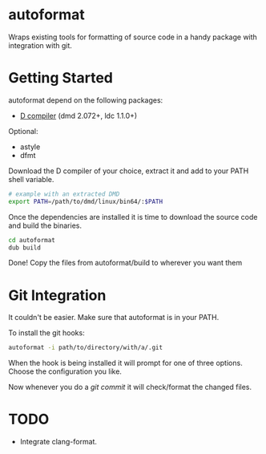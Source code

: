 # autoformat

Wraps existing tools for formatting of source code in a handy package with integration with git.

# Getting Started

autoformat depend on the following packages:
 * [D compiler](https://dlang.org/download.html) (dmd 2.072+, ldc 1.1.0+)

Optional:
 * astyle
 * dfmt

Download the D compiler of your choice, extract it and add to your PATH shell
variable.
```sh
# example with an extracted DMD
export PATH=/path/to/dmd/linux/bin64/:$PATH
```

Once the dependencies are installed it is time to download the source code and
build the binaries.
```sh
cd autoformat
dub build
```

Done!
Copy the files from autoformat/build to wherever you want them

# Git Integration

It couldn't be easier. Make sure that autoformat is in your PATH.

To install the git hooks:
```sh
autoformat -i path/to/directory/with/a/.git
```

When the hook is being installed it will prompt for one of three options.
Choose the configuration you like.

Now whenever you do a _git commit_ it will check/format the changed files.

# TODO

 * Integrate clang-format.
